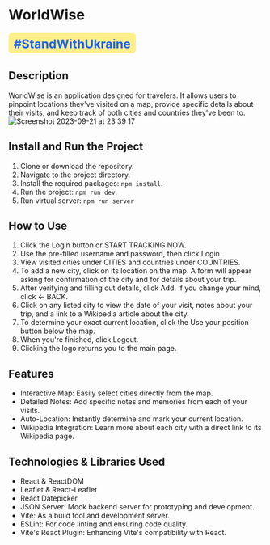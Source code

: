 # WorldWise

[![StandWithUkraine](https://raw.githubusercontent.com/vshymanskyy/StandWithUkraine/main/badges/StandWithUkraine.svg)](https://github.com/vshymanskyy/StandWithUkraine/blob/main/docs/README.md)

## Description

WorldWise is an application designed for travelers. It allows users to pinpoint locations they've visited on a map, provide specific details about their visits, and keep track of both cities and countries they've been to.
![Screenshot 2023-09-21 at 23 39 17](https://github.com/RomchikSt/Portfolio/assets/140477189/93740338-d4ff-42fb-8243-6f957cd22ce8)

## Install and Run the Project

1. Clone or download the repository.
2. Navigate to the project directory.
3. Install the required packages: `npm install`.
4. Run the project: `npm run dev`.
5. Run virtual server: `npm run server`

## How to Use

1. Click the Login button or START TRACKING NOW.
2. Use the pre-filled username and password, then click Login.
3. View visited cities under CITIES and countries under COUNTRIES.
4. To add a new city, click on its location on the map. A form will appear asking for confirmation of the city and for details about your trip.
5. After verifying and filling out details, click Add. If you change your mind, click ← BACK.
6. Click on any listed city to view the date of your visit, notes about your trip, and a link to a Wikipedia article about the city.
7. To determine your exact current location, click the Use your position button below the map.
8. When you're finished, click Logout.
9. Clicking the logo returns you to the main page.

## Features

- Interactive Map: Easily select cities directly from the map.
- Detailed Notes: Add specific notes and memories from each of your visits.
- Auto-Location: Instantly determine and mark your current location.
- Wikipedia Integration: Learn more about each city with a direct link to its Wikipedia page.

## Technologies & Libraries Used

- React & ReactDOM
- Leaflet & React-Leaflet
- React Datepicker
- JSON Server: Mock backend server for prototyping and development.
- Vite: As a build tool and development server.
- ESLint: For code linting and ensuring code quality.
- Vite's React Plugin: Enhancing Vite's compatibility with React.
